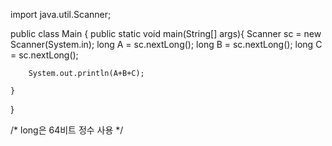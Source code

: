 import java.util.Scanner;

public class Main {
    public static void main(String[] args){
        Scanner sc = new Scanner(System.in);
        long A = sc.nextLong();
        long B = sc.nextLong();
        long C = sc.nextLong();

        System.out.println(A+B+C);

    }


}

/*
long은 64비트 정수 사용
*/